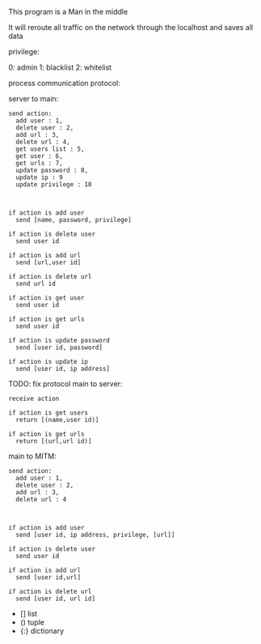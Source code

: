 
This program is a Man in the middle

It will reroute all traffic on the network through the localhost and saves all data



privilege:

  0: admin
  1: blacklist
  2: whitelist



process communication protocol:

  server to main:

    send action:
      add user : 1,
      delete user : 2,
      add url : 3,
      delete url : 4,
      get users list : 5,
      get user : 6,
      get urls : 7,
      update password : 8,
      update ip : 9
      update privilege : 10



    if action is add user
      send [name, password, privilege]

    if action is delete user
      send user id

    if action is add url
      send [url,user id]

    if action is delete url
      send url id

    if action is get user
      send user id

    if action is get urls
      send user id

    if action is update password
      send [user id, password]

    if action is update ip
      send [user id, ip address]


TODO: fix protocol
  main to server:

    receive action

    if action is get users
      return [(name,user id)]

    if action is get urls
      return [(url,url id)]



  main to MITM:

    send action:
      add user : 1,
      delete user : 2,
      add url : 3,
      delete url : 4



    if action is add user
      send [user id, ip address, privilege, [url]]

    if action is delete user
      send user id

    if action is add url
      send [user id,url]

    if action is delete url
      send [user id, url id]




* [] list
* () tuple
* {:} dictionary
